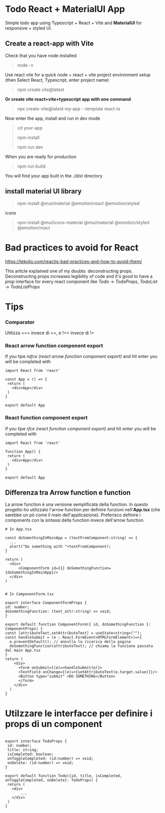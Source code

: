 # Todo React + MaterialUI App
Simple todo app using Typescript + React + Vite and **MaterialUI** for responsive + styled UI.
## Create a react-app with Vite
Check that you have node installed
> node -v

Use react vite for a quick node + react + vite project environment setup (then Select React, Typescript, enter project name)
> npm create vite@latest

**Or create vite react+vite+typescript app with one command**

> npx create-vite@latest my-app --template react-ts

Now enter the app, install and run in dev mode

> cd your-app
> 
> npm install
>
> npm run dev

When you are ready for production
> npm run build

You will find your app built in the *./dist* directory
## install material UI library
> npm install @mui/material @emotion/react @emotion/styled

icons
> npm install @mui/icons-material @mui/material @emotion/styled @emotion/react


# Bad practices to avoid for React
https://tekolio.com/reactjs-bad-practices-and-how-to-avoid-them/

This article explained one of my doubts: deconstructing props. Deconstructing props increases legibility of code and it's good to have a *prop* interface for every react component like *Todo* -> *TodoProps*, *TodoList* -> *TodoListProps*
# Tips
### Comparator
Utilizza === invece di ==, e !== invece di !=
### React arrow function component export
If you tipe *rafce (react arrow function component export)* and hit enter you will be completed with 
 ```
 import React from 'react'

const App = () => {
  return (
    <div>App</div>
  )
}

export default App
 ```
 ### React function component export
If you tipe *rfce (react function component export)* and hit enter you will be completed with 
 ```
import React from 'react'

function App() {
  return (
    <div>App</div>
  )
}

export default App
 ```
 ## Differenza tra Arrow function e function
 La arrow function è una versione semplificata della function. In questo progetto ho utilizzato l'arrow function per definire funzioni nell'**App.tsx** (che sarebbe un pò come il main dell'applicazione). Preferisco definire i components con la sintassi della function invece dell'arrow function.
  ```
 # In App.tsx
 
 const doSomethingInMainApp = (textFromComponent:string) => {
    ... 
    alert("Do something with "+textFromComponent);
 }
 
 return (
    <div>
        <ComponentForm id={1} doSomethingFunction={doSomethingInMainApp}/>
    </div>
 )
 
 
 # In ComponentForm.tsx
 
 export interface ComponentFormProps {
  id: number;
  doSomethingFunction: (text_attr:string) => void;
}
 
 export default function ComponentForm({ id, doSomethingFunction }: ComponentProps) {
 const [attributeText,setAttributeText] = useState<string>("");
 const handleSubmit = (e : React.FormEvent<HTMLFormElement>)=>{
    e.preventDefault(); // annulla la ricarica della pagina
    doSomethingFunction(attributeText); // chiama la funzione passata dal main App.tsx
  } 
 return (
      <div>
        <form onSubmit={(e)=>handleSubmit(e)}>
        <TextField onChange={(e)=>{setAttributeText(e.target.value)}}/>
        <Button type="submit" >DO SOMETHING</Button>
        </form>
      </div>
    )
 }
  ```
 # Utilzzare le interfacce per definire i props di un component
 ```

export interface TodoProps {
  id: number;
  title: string;
  isCompleted: boolean;
  onToggleCompleted: (id:number) => void;
  onDelete: (id:number) => void;
}

export default function Todo({id, title, isCompleted, onToggleCompleted, onDelete}: TodoProps) {
  return (
    <div>
        ...
    </div>
  )
}
 ```
